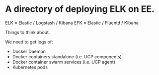 # A directory of deploying ELK on EE. 

ELK = Elastic / Logstash / Kibana
EFK = Elastic / Fluentd / Kibana

Things to think about.

We need to get logs of:

- Docker Daemon
- Docker containers standalone (i.e. UCP components)
- Docker container swarm services (i.e. UCP agent)
- Kubernetes pods
